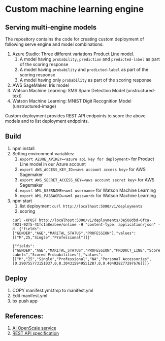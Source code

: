# Custom machine learning engine

## Serving multi-engine models

The repository contains the code for creating custom deployment of  following serve engine and model combinations: 
1. Azure Studio: Three different variations Product Line model. 
   1. A model having `probability`, `prediction` and `predicted-label` as part of the scoring response
   2. A model having `probability` and `predicted-label` as part of the scoring response
   3. A model having only `probability` as part of the scoring response
2. AWS SageMaker: Iris model
3. Watson Machine Learning: SMS Spam Detection Model (unstructured-text)
4. Watson Machine Learning: MNIST Digit Recognition Model (unstructured-image)

Custom deployment provides REST API endpoints to score the above models and to list deployment endpoints.

## Build
1. npm install
2. Setting environment variables:
   1. `export AZURE_APIKEY=<azure api key for deployment>` for Product Line model in our Azure account
   2. `export AWS_ACCESS_KEY_ID=<aws account access key>` for AWS Sagemaker
   3. `export AWS_SECRET_ACCESS_KEY=<aws account secret key>` for AWS Sagemaker
   4. `export WML_USERNAME=<wml username>` for Watson Machine Learning
   5. `export WML_PASSWORD=<wml password>` for Watson Machine Learning
3. npm start
   1. list deployment
     `curl http://localhost:5000/v1/deployments`
   2. scoring
     ```
     curl -XPOST http://localhost:5000/v1/deployments/3e508dbd-0fca-4921-92f5-41fc1a8eabee/online -H "content-type: application/json" -d '{"fields":["GENDER","AGE","MARITAL_STATUS","PROFESSION"],"values":[["M",25,"Single","Professional"]]}'
     
     {"fields":["GENDER","AGE","MARITAL_STATUS","PROFESSION","PRODUCT_LINE","Scored Labels","Scored Probabilities"],"values":[["M","25","Single","Professional","NA","Personal Accessories",[0.290755773151037,0,0.304315949551287,0,0.404928277297676]]]}
     ```

## Deploy
1. COPY manifest.yml.tmp to manifest.yml
1. Edit manifest.yml
1. bx push app

## References:
1. [AI OpenScale service](https://console.bluemix.net/catalog/services/ai-openscale)
2. [REST API specification](https://aiopenscale-custom-deployement-spec.mybluemix.net/)